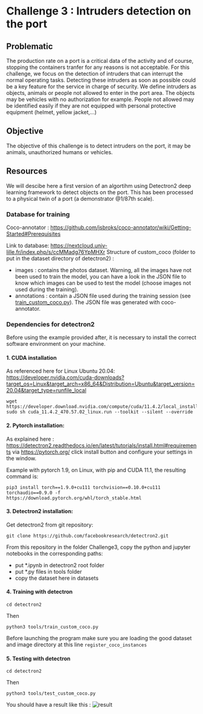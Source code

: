 # Challenge 3 : Intruders detection on the port

## Problematic

The production rate on a port is a critical data of the activity and of course, stopping the containers tranfer for any reasons is not acceptable. For this challenge, we focus on the detection of intruders that can interrupt the normal operating tasks. Detecting these intruders as soon as possible could be a key feature for the service in charge of security. We define intruders as objects, animals or people not allowed to enter in the port area. The objects may be vehicles with no authorization for example. People not allowed may be identified easily if they are not equipped with personal protective equipment (helmet, yellow jacket,...)

## Objective

The objective of this challenge is to detect intruders on the port, it may be animals, unauthorized humans or vehicles. 

## Resources

We will descibe here a first version of an algortihm using Detectron2 deep learning framework to detect objects on the port. 
This has been processed to a physical twin of a port (a demonstrator @1/87th scale).  

### Database for training

Coco-annotator : 
https://github.com/jsbroks/coco-annotator/wiki/Getting-Started#Prerequisites

Link to database: https://nextcloud.univ-lille.fr/index.php/s/ccMMadg76YpMHXr
Structure of custom_coco (folder to put in the dataset directory of detectron2) : 
  - images : contains the photos dataset. Warning, all the images have not been used to train the model, you can have a look in the JSON file to know which images can be used to test the model (choose images not used during the training).
  - annotations : contain a JSON file used during the training session (see [train_custom_coco.py](Challenge3/train_custom_coco.py)). The JSON file was generated with coco-annotator.

### Dependencies for detectron2

Before using the example provided after, it is necessary to install the correct software environment on your machine. 

#### 1. CUDA installation 

As referenced here for Linux Ubuntu 20.04: https://developer.nvidia.com/cuda-downloads?target_os=Linux&target_arch=x86_64&Distribution=Ubuntu&target_version=20.04&target_type=runfile_local 

```
wget https://developer.download.nvidia.com/compute/cuda/11.4.2/local_installers/cuda_11.4.2_470.57.02_linux.run
sudo sh cuda_11.4.2_470.57.02_linux.run --toolkit --silent --override
```

#### 2. Pytorch installation:

As explained here : https://detectron2.readthedocs.io/en/latest/tutorials/install.html#requirements
via https://pytorch.org/ click install button and configure your settings in the window.  

Example with pytorch 1.9, on Linux, with pip and CUDA 11.1, the resulting command is:
```
pip3 install torch==1.9.0+cu111 torchvision==0.10.0+cu111 torchaudio==0.9.0 -f https://download.pytorch.org/whl/torch_stable.html
```

#### 3. Detectron2 installation:

Get detectron2 from git repository: 
```
git clone https://github.com/facebookresearch/detectron2.git
```
From this repository in the folder Challenge3, copy the python and jupyter notebooks in the corresponding paths: 
- put *.ipynb in detectron2 root folder
- put *.py files in tools folder
- copy the dataset here in datasets

#### 4. Training with detectron

``` cd detectron2 ``` 

Then

``` python3 tools/train_custom_coco.py ```

Before launching the program make sure you are loading the good dataset and image directory at this line ``` register_coco_instances ```

#### 5. Testing with detectron

``` cd detectron2 ```

Then

``` python3 tools/test_custom_coco.py ```

You should have a result like this : ![result](https://i.imgur.com/wHownzJ.jpg)
